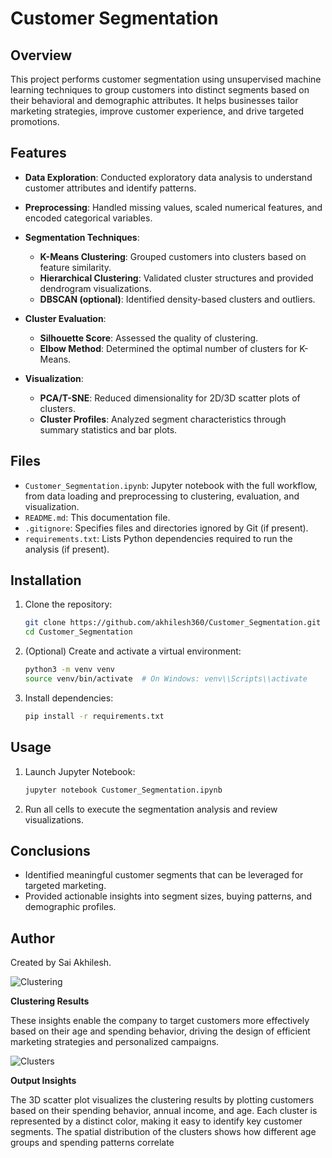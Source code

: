 # Customer Segmentation

## Overview

This project performs customer segmentation using unsupervised machine learning techniques to group customers into distinct segments based on their behavioral and demographic attributes. It helps businesses tailor marketing strategies, improve customer experience, and drive targeted promotions.

## Features

* **Data Exploration**: Conducted exploratory data analysis to understand customer attributes and identify patterns.
* **Preprocessing**: Handled missing values, scaled numerical features, and encoded categorical variables.
* **Segmentation Techniques**:

  * **K-Means Clustering**: Grouped customers into clusters based on feature similarity.
  * **Hierarchical Clustering**: Validated cluster structures and provided dendrogram visualizations.
  * **DBSCAN (optional)**: Identified density-based clusters and outliers.
* **Cluster Evaluation**:

  * **Silhouette Score**: Assessed the quality of clustering.
  * **Elbow Method**: Determined the optimal number of clusters for K-Means.
* **Visualization**:

  * **PCA/T-SNE**: Reduced dimensionality for 2D/3D scatter plots of clusters.
  * **Cluster Profiles**: Analyzed segment characteristics through summary statistics and bar plots.

## Files

* `Customer_Segmentation.ipynb`: Jupyter notebook with the full workflow, from data loading and preprocessing to clustering, evaluation, and visualization.
* `README.md`: This documentation file.
* `.gitignore`: Specifies files and directories ignored by Git (if present).
* `requirements.txt`: Lists Python dependencies required to run the analysis (if present).

## Installation

1. Clone the repository:

   ```bash
   git clone https://github.com/akhilesh360/Customer_Segmentation.git
   cd Customer_Segmentation
   ```
2. (Optional) Create and activate a virtual environment:

   ```bash
   python3 -m venv venv
   source venv/bin/activate  # On Windows: venv\\Scripts\\activate
   ```
3. Install dependencies:

   ```bash
   pip install -r requirements.txt
   ```

## Usage

1. Launch Jupyter Notebook:

   ```bash
   jupyter notebook Customer_Segmentation.ipynb
   ```
2. Run all cells to execute the segmentation analysis and review visualizations.

## Conclusions

* Identified meaningful customer segments that can be leveraged for targeted marketing.
* Provided actionable insights into segment sizes, buying patterns, and demographic profiles.

## Author

Created by Sai Akhilesh.


![Clustering](https://github.com/user-attachments/assets/0f56ae65-7d77-4b47-bf5b-1948742e4119)

**Clustering Results**


These insights enable the company to target customers more effectively based on their age and spending behavior, driving the design of efficient marketing strategies and personalized campaigns.

![Clusters](https://github.com/user-attachments/assets/893faab6-d695-41dd-9b37-8db5f6af8612)

**Output Insights**

The 3D scatter plot visualizes the clustering results by plotting customers based on their spending behavior, annual income, and age. Each cluster is represented by a distinct color, making it easy to identify key customer segments. The spatial distribution of the clusters shows how different age groups and spending patterns correlate
